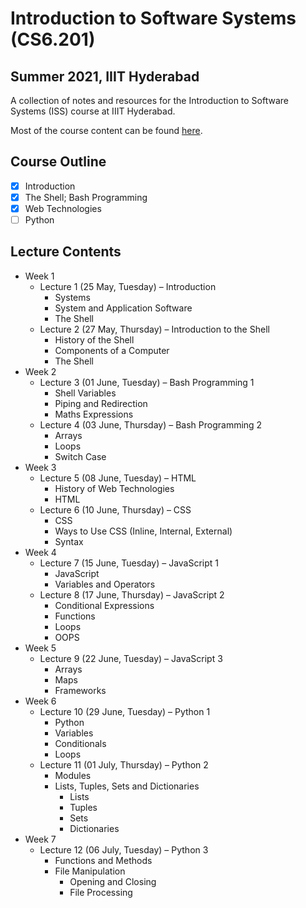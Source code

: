 # Introduction to Software Systems (CS6.201)
## Summer 2021, IIIT Hyderabad

A collection of notes and resources for the Introduction to Software Systems (ISS) course at IIIT Hyderabad.

Most of the course content can be found [here](https://serciiit.gitbook.io/introduction-to-software-systems/).

## Course Outline
- [x] Introduction
- [x] The Shell; Bash Programming
- [x] Web Technologies
- [ ] Python

## Lecture Contents
* Week 1
    * Lecture 1 (25 May, Tuesday) – Introduction
        - Systems
        - System and Application Software
        - The Shell
    * Lecture 2 (27 May, Thursday) – Introduction to the Shell
        - History of the Shell
        - Components of a Computer
        - The Shell
* Week 2
    * Lecture 3 (01 June, Tuesday) – Bash Programming 1
        - Shell Variables
        - Piping and Redirection
        - Maths Expressions
    * Lecture 4 (03 June, Thursday) – Bash Programming 2
        - Arrays
        - Loops
        - Switch Case
* Week 3
    * Lecture 5 (08 June, Tuesday) – HTML
        - History of Web Technologies
        - HTML
    * Lecture 6 (10 June, Thursday) – CSS
        - CSS
        - Ways to Use CSS (Inline, Internal, External)
        - Syntax
* Week 4
    * Lecture 7 (15 June, Tuesday) – JavaScript 1
        - JavaScript
        - Variables and Operators
    * Lecture 8 (17 June, Thursday) – JavaScript 2
        - Conditional Expressions
        - Functions
        - Loops
        - OOPS
* Week 5
    * Lecture 9 (22 June, Tuesday) – JavaScript 3
        - Arrays
        - Maps
        - Frameworks
* Week 6
    * Lecture 10 (29 June, Tuesday) – Python 1
        - Python
        - Variables
        - Conditionals
        - Loops
    * Lecture 11 (01 July, Thursday) – Python 2
        - Modules
        - Lists, Tuples, Sets and Dictionaries
            - Lists
            - Tuples
            - Sets
            - Dictionaries
* Week 7
    * Lecture 12 (06 July, Tuesday) – Python 3
        - Functions and Methods
        - File Manipulation
            - Opening and Closing
            - File Processing

